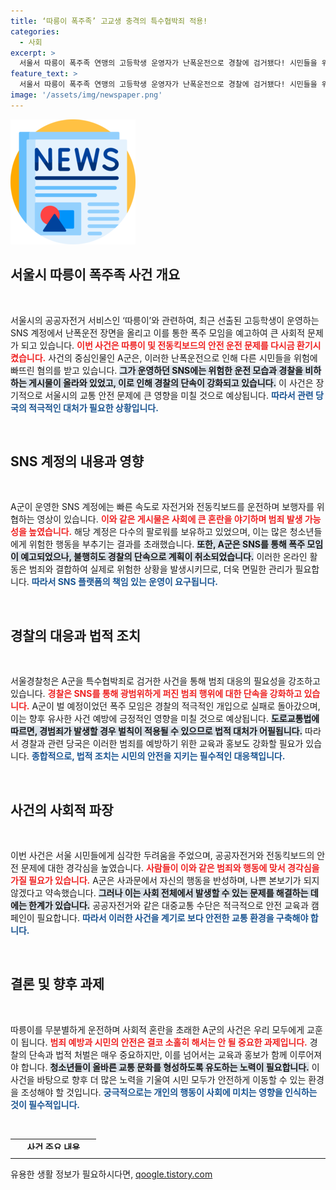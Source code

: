```yaml
---
title: ‘따릉이 폭주족’ 고교생 충격의 특수협박죄 적용!
categories:
  - 사회
excerpt: >
  서울서 따릉이 폭주족 연맹의 고등학생 운영자가 난폭운전으로 경찰에 검거됐다! 시민들을 위협하며 불안을 조장한 그의 SNS에는 삭제된 난폭 운전 영상도 존재. 사과문만 남긴 그가 남긴 교훈은? 클릭해 확인하세요!
feature_text: >
  서울서 따릉이 폭주족 연맹의 고등학생 운영자가 난폭운전으로 경찰에 검거됐다! 시민들을 위협하며 불안을 조장한 그의 SNS에는 삭제된 난폭 운전 영상도 존재. 사과문만 남긴 그가 남긴 교훈은? 클릭해 확인하세요!
image: '/assets/img/newspaper.png'
---
```


<p><img src="/assets/img/newspaper.png" alt="kimp 속보" /></p>

<h2 data-ke-size="size26">서울시 따릉이 폭주족 사건 개요</h2>

<p data-ke-size="size16">&nbsp;</p>

<p>서울시의 공공자전거 서비스인 ‘따릉이’와 관련하여, 최근 선출된 고등학생이 운영하는 SNS 계정에서 난폭운전 장면을 올리고 이를 통한 폭주 모임을 예고하여 큰 사회적 문제가 되고 있습니다. <b><span style="color: #ee2323;">이번 사건은 따릉이 및 전동킥보드의 안전 운전 문제를 다시금 환기시켰습니다.</span></b> 사건의 중심인물인 A군은, 이러한 난폭운전으로 인해 다른 시민들을 위험에 빠뜨린 혐의를 받고 있습니다. <b><span style="background-color: #21538527;">그가 운영하던 SNS에는 위험한 운전 모습과 경찰을 비하하는 게시물이 올라와 있었고, 이로 인해 경찰의 단속이 강화되고 있습니다.</span></b> 이 사건은 장기적으로 서울시의 교통 안전 문제에 큰 영향을 미칠 것으로 예상됩니다. <b><span style="color: #1a5490;">따라서 관련 당국의 적극적인 대처가 필요한 상황입니다.</span></b></p>

<p data-ke-size="size16">&nbsp;</p>

<h2 data-ke-size="size26">SNS 계정의 내용과 영향</h2>

<p data-ke-size="size16">&nbsp;</p>

<p>A군이 운영한 SNS 계정에는 빠른 속도로 자전거와 전동킥보드를 운전하며 보행자를 위협하는 영상이 있습니다. <b><span style="color: #ee2323;">이와 같은 게시물은 사회에 큰 혼란을 야기하며 범죄 발생 가능성을 높였습니다.</span></b> 해당 계정은 다수의 팔로워를 보유하고 있었으며, 이는 많은 청소년들에게 위험한 행동을 부추기는 결과를 초래했습니다. <b><span style="background-color: #21538527;">또한, A군은 SNS를 통해 폭주 모임이 예고되었으나, 불행히도 경찰의 단속으로 계획이 취소되었습니다.</span></b> 이러한 온라인 활동은 범죄와 결합하여 실제로 위험한 상황을 발생시키므로, 더욱 면밀한 관리가 필요합니다. <b><span style="color: #1a5490;">따라서 SNS 플랫폼의 책임 있는 운영이 요구됩니다.</span></b></p>

<p data-ke-size="size16">&nbsp;</p>

<h2 data-ke-size="size26">경찰의 대응과 법적 조치</h2>

<p data-ke-size="size16">&nbsp;</p>

<p>서울경찰청은 A군을 특수협박죄로 검거한 사건을 통해 범죄 대응의 필요성을 강조하고 있습니다. <b><span style="color: #ee2323;">경찰은 SNS를 통해 광범위하게 퍼진 범죄 행위에 대한 단속을 강화하고 있습니다.</span></b> A군이 벌 예정이었던 폭주 모임은 경찰의 적극적인 개입으로 실패로 돌아갔으며, 이는 향후 유사한 사건 예방에 긍정적인 영향을 미칠 것으로 예상됩니다. <b><span style="background-color: #21538527;">도로교통법에 따르면, 경범죄가 발생할 경우 벌칙이 적용될 수 있으므로 법적 대처가 어필됩니다.</span></b> 따라서 경찰과 관련 당국은 이러한 범죄를 예방하기 위한 교육과 홍보도 강화할 필요가 있습니다. <b><span style="color: #1a5490;">종합적으로, 법적 조치는 시민의 안전을 지키는 필수적인 대응책입니다.</span></b></p>

<p data-ke-size="size16">&nbsp;</p>

<h2 data-ke-size="size26">사건의 사회적 파장</h2>

<p data-ke-size="size16">&nbsp;</p>

<p>이번 사건은 서울 시민들에게 심각한 두려움을 주었으며, 공공자전거와 전동킥보드의 안전 문제에 대한 경각심을 높였습니다. <b><span style="color: #ee2323;">사람들이 이와 같은 범죄와 행동에 맞서 경각심을 가질 필요가 있습니다.</span></b> A군은 사과문에서 자신의 행동을 반성하며, 나쁜 본보기가 되지 않겠다고 약속했습니다. <b><span style="background-color: #21538527;">그러나 이는 사회 전체에서 발생할 수 있는 문제를 해결하는 데에는 한계가 있습니다.</span></b> 공공자전거와 같은 대중교통 수단은 적극적으로 안전 교육과 캠페인이 필요합니다. <b><span style="color: #1a5490;">따라서 이러한 사건을 계기로 보다 안전한 교통 환경을 구축해야 합니다.</span></b></p>

<p data-ke-size="size16">&nbsp;</p>

<h2 data-ke-size="size26">결론 및 향후 과제</h2>

<p data-ke-size="size16">&nbsp;</p>

<p>따릉이를 무분별하게 운전하며 사회적 혼란을 초래한 A군의 사건은 우리 모두에게 교훈이 됩니다. <b><span style="color: #ee2323;">범죄 예방과 시민의 안전은 결코 소홀히 해서는 안 될 중요한 과제입니다.</span></b> 경찰의 단속과 법적 처벌은 매우 중요하지만, 이를 넘어서는 교육과 홍보가 함께 이루어져야 합니다. <b><span style="background-color: #21538527;">청소년들이 올바른 교통 문화를 형성하도록 유도하는 노력이 필요합니다.</span></b> 이 사건을 바탕으로 향후 더 많은 노력을 기울여 시민 모두가 안전하게 이동할 수 있는 환경을 조성해야 할 것입니다. <b><span style="color: #1a5490;">궁극적으로는 개인의 행동이 사회에 미치는 영향을 인식하는 것이 필수적입니다.</span></b></p>

<p data-ke-size="size16">&nbsp;</p>

<table style="border-collapse: collapse; width: 100%; height: 17px;">
<tbody>
<tr>
<td style="text-align: center; height: 17px;"><b>사건 주요 내용</b></td>
</tr>
<tr>
<td style="text-align: center; height: 17px;"><b>범죄 혐의</b></td>
</tr>
<tr>
<td style="text-align: center; height: 17px;"><b>특수협박죄로 검거</b></td>
</tr>
<tr>
<td style="text-align: center; height: 17px;"><b>운전 행위의 부적절함</b></td>
</tr>
<tr>
<td style="text-align: center; height: 17px;"><b>사회적 영향</b></td>
</tr>
<tr>
<td style="text-align: center; height: 17px;"><b>불안 조장</b></td>
</tr>
</tbody>
</table>

<hr />
유용한 생활 정보가 필요하시다면, <a href="https://qoogle.tistory.com" rel="dofollow">qoogle.tistory.com</a>


